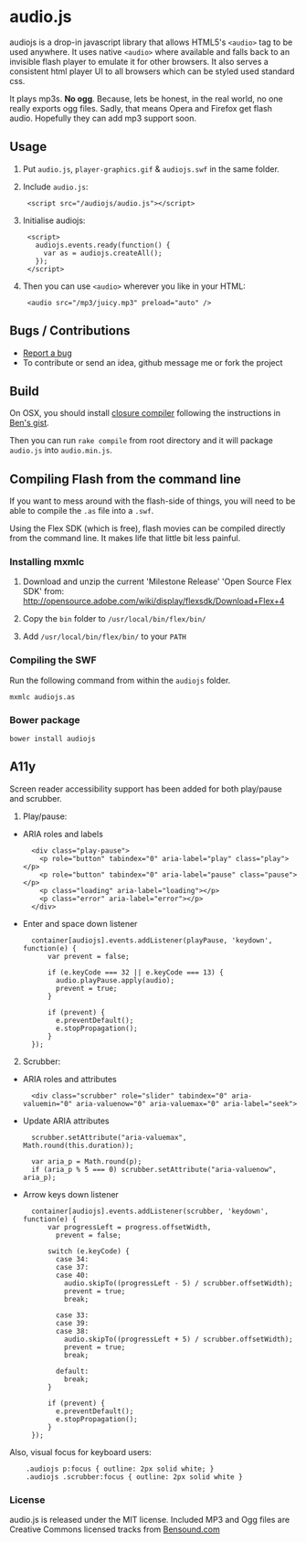 # audio.js

audiojs is a drop-in javascript library that allows HTML5's `<audio>` tag to
be used anywhere. It uses native `<audio>` where available and falls back
to an invisible flash player to emulate it for other browsers. It also serves
a consistent html player UI to all browsers which can be styled used standard css.

It plays mp3s. **No ogg**. Because, lets be honest, in the real world, no one
really exports ogg files. Sadly, that means Opera and Firefox get flash audio.
Hopefully they can add mp3 support soon.

## Usage

1. Put `audio.js`, `player-graphics.gif` & `audiojs.swf` in the same folder.

2. Include `audio.js`:

        <script src="/audiojs/audio.js"></script>

3. Initialise audiojs:

        <script>
          audiojs.events.ready(function() {
            var as = audiojs.createAll();
          });
        </script>

4. Then you can use `<audio>` wherever you like in your HTML:

        <audio src="/mp3/juicy.mp3" preload="auto" />

## Bugs / Contributions

- [Report a bug](https://github.com/kolber/audiojs/issues)
- To contribute or send an idea, github message me or fork the project

## Build

On OSX, you should install [closure compiler](http://closure-compiler.googlecode.com/files/compiler-latest.zip) following the instructions in
[Ben's gist](https://gist.github.com/739724).

Then you can run `rake compile` from root directory and it will package `audio.js`
into `audio.min.js`.

## Compiling Flash from the command line

If you want to mess around with the flash-side of things, you will need to be
able to compile the `.as` file into a `.swf`.

Using the Flex SDK (which is free), flash movies can be compiled
directly from the command line. It makes life that little bit less painful.

### Installing mxmlc

1. Download and unzip the current 'Milestone Release' 'Open Source Flex SDK' from:
   <http://opensource.adobe.com/wiki/display/flexsdk/Download+Flex+4>

2. Copy the `bin` folder to `/usr/local/bin/flex/bin/`

3. Add `/usr/local/bin/flex/bin/` to your `PATH`

### Compiling the SWF

Run the following command from within the `audiojs` folder.

    mxmlc audiojs.as
    
### Bower package

    bower install audiojs
    
## A11y

Screen reader accessibility support has been added for both play/pause and scrubber.

1. Play/pause:

- ARIA roles and labels

        <div class="play-pause"> 
          <p role="button" tabindex="0" aria-label="play" class="play"></p> 
          <p role="button" tabindex="0" aria-label="pause" class="pause"></p> 
          <p class="loading" aria-label="loading"></p> 
          <p class="error" aria-label="error"></p> 
        </div> 
        
- Enter and space down listener

        container[audiojs].events.addListener(playPause, 'keydown', function(e) {
            var prevent = false;
    
            if (e.keyCode === 32 || e.keyCode === 13) {
              audio.playPause.apply(audio);
              prevent = true;
            }
    
            if (prevent) {
              e.preventDefault();
              e.stopPropagation();
            }
        });
        
2. Scrubber:

- ARIA roles and attributes

        <div class="scrubber" role="slider" tabindex="0" aria-valuemin="0" aria-valuenow="0" aria-valuemax="0" aria-label="seek">
        
- Update ARIA attributes

        scrubber.setAttribute("aria-valuemax", Math.round(this.duration));

        var aria_p = Math.round(p);
        if (aria_p % 5 === 0) scrubber.setAttribute("aria-valuenow", aria_p);
       
        
- Arrow keys down listener

        container[audiojs].events.addListener(scrubber, 'keydown', function(e) {
            var progressLeft = progress.offsetWidth,
              prevent = false;
    
            switch (e.keyCode) {
              case 34:
              case 37:
              case 40:
                audio.skipTo((progressLeft - 5) / scrubber.offsetWidth);
                prevent = true;
                break;
    
              case 33:
              case 39:
              case 38:
                audio.skipTo((progressLeft + 5) / scrubber.offsetWidth);
                prevent = true;
                break;
    
              default:
                break;
            }
    
            if (prevent) {
              e.preventDefault();
              e.stopPropagation();
            }
        });
        
Also, visual focus for keyboard users:

        .audiojs p:focus { outline: 2px solid white; }
        .audiojs .scrubber:focus { outline: 2px solid white }


### License

audio.js is released under the MIT license. Included MP3 and Ogg files are Creative Commons licensed tracks from [Bensound.com](http://www.bensound.com/)
